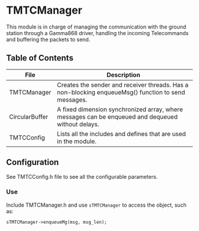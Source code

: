 # TMTCManager
This module is in charge of managing the communication with the ground station through a Gamma868 driver,
handling the incoming Telecommands and buffering the packets to send.

## Table of Contents

| File  |  Description |
|-------|--------------|
| TMTCManager | Creates the sender and receiver threads. Has a non-blocking enqueueMsg() function to send messages. |
| CircularBuffer | A fixed dimension synchronized array, where messages can be enqueued and dequeued without delays. |
| TMTCConfig | Lists all the includes and defines that are used in the module. |

## Configuration

See TMTCConfig.h file to see all the configurable parameters.

### Use

Include TMTCManager.h and use `sTMTCManager` to access the object, such as:

```
sTMTCManager->enqueueMg(msg, msg_len);
```